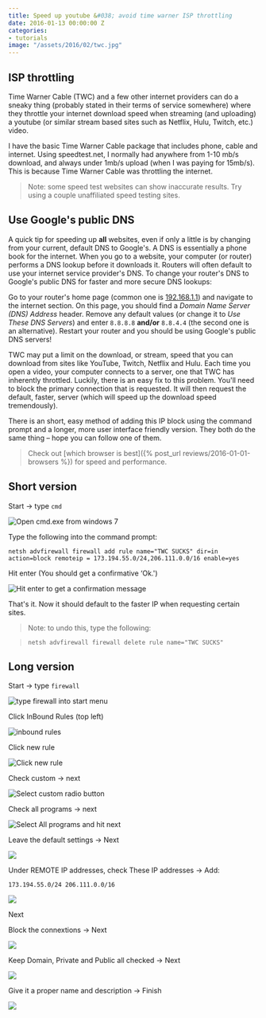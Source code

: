 ```yaml
---
title: Speed up youtube &#038; avoid time warner ISP throttling
date: 2016-01-13 00:00:00 Z
categories:
- tutorials
image: "/assets/2016/02/twc.jpg"
---
```


## ISP throttling

Time Warner Cable (TWC) and a few other internet providers can do a sneaky thing (probably stated in their terms of service somewhere) where they throttle your internet download speed when streaming (and uploading) a youtube (or similar stream based sites such as Netflix, Hulu, Twitch, etc.) video.

I have the basic Time Warner Cable package that includes phone, cable and internet. Using speedtest.net, I normally had anywhere from 1-10 mb/s download, and always under 1mb/s upload (when I was paying for 15mb/s). This is because Time Warner Cable was throttling the internet.

> Note: some speed test websites can show inaccurate results. Try using a couple unaffiliated speed testing sites.

## Use Google's public DNS

A quick tip for speeding up **all** websites, even if only a little is by changing from your current, default DNS to Google's. A DNS is essentially a phone book for the internet. When you go to a website, your computer (or router) performs a DNS lookup before it downloads it. Routers will often default to use your internet service provider's DNS. To change your router's DNS to Google's public DNS for faster and more secure DNS lookups:

Go to your router's home page (common one is [192.168.1.1](http://192.168.1.1/)) and navigate to the internet section. On this page, you should find a _Domain Name Server (DNS) Address_ header. Remove any default values (or change it to _Use These DNS Servers_) and enter `8.8.8.8` **and/or** `8.8.4.4` (the second one is an alternative). Restart your router and you should be using Google's public DNS servers!

TWC may put a limit on the download, or stream, speed that you can download from sites like YouTube, Twitch, Netflix and Hulu. Each time you open a video, your computer connects to a server, one that TWC has inherently throttled. Luckily, there is an easy fix to this problem. You'll need to block the primary connection that is requested. It will then request the default, faster, server (which will speed up the download speed tremendously).

There is an short, easy method of adding this IP block using the command prompt and a longer, more user interface friendly version. They both do the same thing – hope you can follow one of them.

> Check out [which browser is best]({% post_url reviews/2016-01-01-browsers %}) for speed and performance.

## Short version

Start -> type `cmd`
  
![Open cmd.exe from windows 7](https://i.imgur.com/iSDNPAV.png)
  
Type the following into the command prompt:
  
`netsh advfirewall firewall add rule name="TWC SUCKS" dir=in action=block remoteip = 173.194.55.0/24,206.111.0.0/16 enable=yes`
  
Hit enter (You should get a confirmative &#8216;Ok.')
  
![Hit enter to get a confirmation message](https://i.imgur.com/3rvH6Xt.png)
  
That's it. Now it should default to the faster IP when requesting certain sites.

> Note: to undo this, type the following:
  
> `netsh advfirewall firewall delete rule name="TWC SUCKS"` 

## Long version

Start -> type `firewall`
  
![type firewall into start menu](https://i.imgur.com/Zo8HQFo.png)
  
Click InBound Rules (top left)
  
![inbound rules](https://i.imgur.com/L2JDXcG.png)
  
Click new rule
  
![Click new rule](https://i.imgur.com/rbxj94X.png)
  
Check custom -> next
  
![Select custom radio button](https://i.imgur.com/srk7Z0W.png)
  
Check all programs -> next
  
![Select All programs and hit next](https://i.imgur.com/cPePvWF.png)
  
Leave the default settings -> Next
  
![](https://i.imgur.com/8bdpjm8.png)
  
Under REMOTE IP addresses, check These IP addresses -> Add:
  
`173.194.55.0/24 206.111.0.0/16`
  
![](https://i.imgur.com/Vx6CKd1.png)
  
Next
  
Block the connextions -> Next
  
![](https://i.imgur.com/fnPrPr4.png)
  
Keep Domain, Private and Public all checked -> Next
  
![](https://i.imgur.com/4fMNM2i.png)
  
Give it a proper name and description -> Finish
  
![](https://i.imgur.com/z3OqYyA.png)